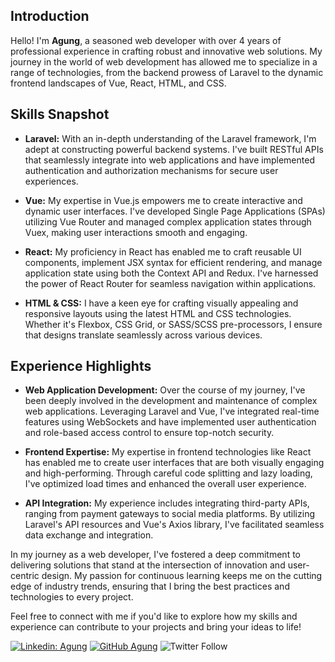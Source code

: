 ## Introduction

Hello! I'm **Agung**, a seasoned web developer with over 4 years of professional experience in crafting robust and innovative web solutions. My journey in the world of web development has allowed me to specialize in a range of technologies, from the backend prowess of Laravel to the dynamic frontend landscapes of Vue, React, HTML, and CSS.

## Skills Snapshot

- **Laravel:** With an in-depth understanding of the Laravel framework, I'm adept at constructing powerful backend systems. I've built RESTful APIs that seamlessly integrate into web applications and have implemented authentication and authorization mechanisms for secure user experiences.

- **Vue:** My expertise in Vue.js empowers me to create interactive and dynamic user interfaces. I've developed Single Page Applications (SPAs) utilizing Vue Router and managed complex application states through Vuex, making user interactions smooth and engaging.

- **React:** My proficiency in React has enabled me to craft reusable UI components, implement JSX syntax for efficient rendering, and manage application state using both the Context API and Redux. I've harnessed the power of React Router for seamless navigation within applications.

- **HTML & CSS:** I have a keen eye for crafting visually appealing and responsive layouts using the latest HTML and CSS technologies. Whether it's Flexbox, CSS Grid, or SASS/SCSS pre-processors, I ensure that designs translate seamlessly across various devices.

## Experience Highlights

- **Web Application Development:** Over the course of my journey, I've been deeply involved in the development and maintenance of complex web applications. Leveraging Laravel and Vue, I've integrated real-time features using WebSockets and have implemented user authentication and role-based access control to ensure top-notch security.

- **Frontend Expertise:** My expertise in frontend technologies like React has enabled me to create user interfaces that are both visually engaging and high-performing. Through careful code splitting and lazy loading, I've optimized load times and enhanced the overall user experience.

- **API Integration:** My experience includes integrating third-party APIs, ranging from payment gateways to social media platforms. By utilizing Laravel's API resources and Vue's Axios library, I've facilitated seamless data exchange and integration.

In my journey as a web developer, I've fostered a deep commitment to delivering solutions that stand at the intersection of innovation and user-centric design. My passion for continuous learning keeps me on the cutting edge of industry trends, ensuring that I bring the best practices and technologies to every project.

Feel free to connect with me if you'd like to explore how my skills and experience can contribute to your projects and bring your ideas to life!

[![Linkedin: Agung](https://img.shields.io/badge/-Agung-blue?style=flat-square&logo=Linkedin&logoColor=white&link=https://www.linkedin.com/in/agungtrilaksono/)](https://www.linkedin.com/in/agungtrilaksono/)
[![GitHub Agung](https://img.shields.io/github/followers/agungtri222?label=follow&style=social)](https://github.com/agungtri222)
![Twitter Follow](https://img.shields.io/twitter/follow/agungtri222?style=social)
